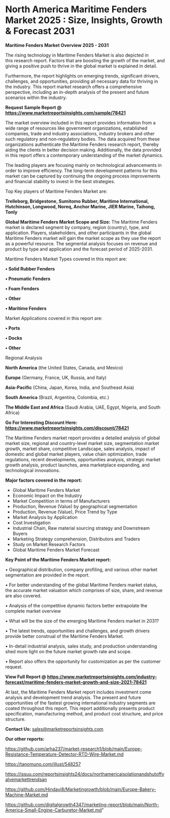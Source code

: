 # North America Maritime Fenders Market 2025 : Size, Insights, Growth & Forecast 2031

<Strong> Maritime Fenders Market Overview 2025 - 2031</strong>

The rising technology in Maritime Fenders Market is also depicted in this research report. Factors that are boosting the growth of the market, and giving a positive push to thrive in the global market is explained in detail.

Furthermore, the report highlights on emerging trends, significant drivers, challenges, and opportunities, providing all necessary data for thriving in the industry. This report market research offers a comprehensive perspective, including an in-depth analysis of the present and future scenarios within the industry.

<strong>Request Sample Report @ <a href=https://www.marketreportsinsights.com/sample/78421>https://www.marketreportsinsights.com/sample/78421</a></strong>

The market overview included in this report provides information from a wide range of resources like government organizations, established companies, trade and industry associations, industry brokers and other such regulatory and non-regulatory bodies. The data acquired from these organizations authenticate the Maritime Fenders research report, thereby aiding the clients in better decision making. Additionally, the data provided in this report offers a contemporary understanding of the market dynamics.

The leading players are focusing mainly on technological advancements in order to improve efficiency. The long-term development patterns for this market can be captured by continuing the ongoing process improvements and financial stability to invest in the best strategies.

Top Key players of Maritime Fenders Market are:

<strong>Trelleborg, Bridgestone, Sumitomo Rubber, Maritime International, Hutchinson, Longwood, Noreq, Anchor Marine, JIER Marine, Taihong, Tonly</strong>

<strong><b>Global Maritime Fenders Market Scope and Size:</b></strong>
The Maritime Fenders market is declared segment by company, region (country), type, and application. Players, stakeholders, and other participants in the global Maritime Fenders market will gain the market scope as they use the report as a powerful resource. The segmental analysis focuses on revenue and product by type and application and the forecast period of 2025-2031.

Maritime Fenders Market Types covered in this report are:

<strong>• Solid Rubber Fenders

• Pneumatic Fenders

• Foam Fenders

• Other

• Maritime Fenders</strong>

Market Applications covered in this report are:

<strong>• Ports

• Docks

• Other</strong> 

Regional Analysis

<strong>North America</strong> (the United States, Canada, and Mexico)

<strong>Europe</strong> (Germany, France, UK, Russia, and Italy)

<strong>Asia-Pacific</strong> (China, Japan, Korea, India, and Southeast Asia)

<strong>South America</strong> (Brazil, Argentina, Colombia, etc.)

<strong>The Middle East and Africa</strong> (Saudi Arabia, UAE, Egypt, Nigeria, and South Africa)

<strong>Go For Interesting Discount Here: <a href=https://www.marketreportsinsights.com/discount/78421>https://www.marketreportsinsights.com/discount/78421</a></strong>

The Maritime Fenders market report provides a detailed analysis of global market size, regional and country-level market size, segmentation market growth, market share, competitive Landscape, sales analysis, impact of domestic and global market players, value chain optimization, trade regulations, recent developments, opportunities analysis, strategic market growth analysis, product launches, area marketplace expanding, and technological innovations.

<strong><b>Major factors covered in the report:</b></strong>
<ul>
  <li>Global Maritime Fenders Market </li>
  <li>Economic Impact on the Industry</li>
  <li>Market Competition in terms of Manufacturers</li>
  <li>Production, Revenue (Value) by geographical segmentation</li>
  <li>Production, Revenue (Value), Price Trend by Type</li>
  <li>Market Analysis by Application</li>
  <li>Cost Investigation</li>
  <li>Industrial Chain, Raw material sourcing strategy and Downstream Buyers</li>
  <li>Marketing Strategy comprehension, Distributors and Traders</li>
  <li>Study on Market Research Factors</li>
  <li>Global Maritime Fenders Market Forecast</li>
</ul>

<strong><b>Key Point of the Maritime Fenders Market report:</b></strong>

• Geographical distribution, company profiling, and various other market segmentation are provided in the report.

• For better understanding of the global Maritime Fenders market status, the accurate market valuation which comprises of size, share, and revenue are also covered.

• Analysis of the competitive dynamic factors better extrapolate the complete market overview

• What will be the size of the emerging Maritime Fenders market in 2031?

• The latest trends, opportunities and challenges, and growth drivers provide better construal of the Maritime Fenders Market.

• In-detail industrial analysis, sales study, and production understanding shed more light on the future market growth rate and scope.

• Report also offers the opportunity for customization as per the customer request.

<strong><b>View Full Report @ <a href=https://www.marketreportsinsights.com/industry-forecast/maritime-fenders-market-growth-and-size-2021-78421>https://www.marketreportsinsights.com/industry-forecast/maritime-fenders-market-growth-and-size-2021-78421</a></b></strong>


At last, the Maritime Fenders Market report includes investment come analysis and development trend analysis. The present and future opportunities of the fastest growing international industry segments are coated throughout this report. This report additionally presents product specification, manufacturing method, and product cost structure, and price structure.

<strong>Contact Us:</strong>
sales@marketreportsinsights.com

<strong>Our other reports:</strong>

<a href=https://github.com/arha237/market-research1/blob/main/Europe-Resistance-Temperature-Detector-RTD-Wire-Market.md>https://github.com/arha237/market-research1/blob/main/Europe-Resistance-Temperature-Detector-RTD-Wire-Market.md</a>

<a href=https://tanomuno.com/illust/548257>https://tanomuno.com/illust/548257</a>

<a href=https://issuu.com/reportsinsights24/docs/northamericaisolationandshutoffvalvemarkettrendsan>https://issuu.com/reportsinsights24/docs/northamericaisolationandshutoffvalvemarkettrendsan</a>

<a href=https://github.com/Hindavi8/Marketingrowth/blob/main/Europe-Bakery-Machine-Market.md>https://github.com/Hindavi8/Marketingrowth/blob/main/Europe-Bakery-Machine-Market.md</a>

<a href=https://github.com/digitalgrowth4347/marketing-report/blob/main/North-America-Small-Engine-Carburetor-Market.md>https://github.com/digitalgrowth4347/marketing-report/blob/main/North-America-Small-Engine-Carburetor-Market.md</a>"
